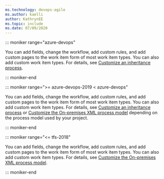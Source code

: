 ```yaml
---
ms.technology: devops-agile
ms.author: kaelli
author: KathrynEE
ms.topic: include
ms.date: 07/09/2020
---
```



<a id="customize-work-tracking" />

::: moniker range="azure-devops"

You can add fields, change the workflow, add custom rules, and add custom pages to the work item form of most work item types. You can also add custom work item types. For details, see [Customize an inheritance process](/azure/devops/organizations/settings/work/inheritance-process-model.md). 

::: moniker-end


::: moniker range=">= azure-devops-2019 < azure-devops"

You can add fields, change the workflow, add custom rules, and add custom pages to the work item form of most work item types. You can also add custom work item types. For details, see [Customize an inheritance process](/azure/devops/organizations/settings/work/inheritance-process-model.md) or [Customize the On-premises XML process model](/azure/devops/reference/on-premises-xml-process-model.md) depending on the process model used by your project. 

::: moniker-end

::: moniker range="<= tfs-2018"

You can add fields, change the workflow, add custom rules, and add custom pages to the work item form of most work item types. You can also add custom work item types. For details, see [Customize the On-premises XML process model](/azure/devops/reference/on-premises-xml-process-model.md). 

::: moniker-end